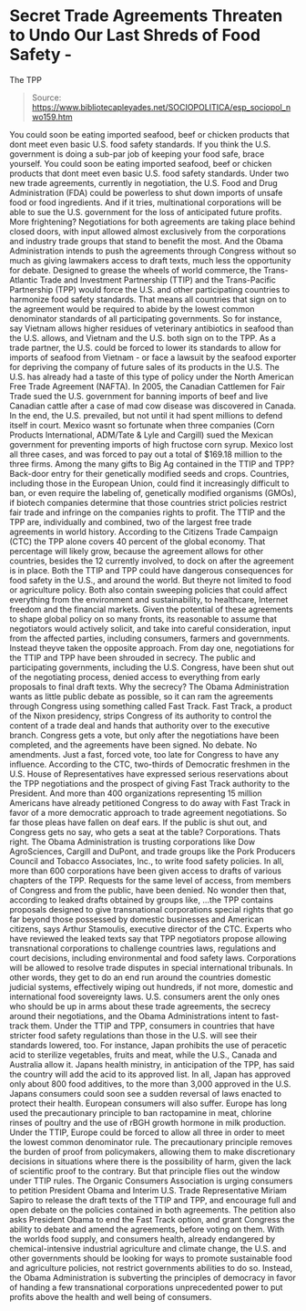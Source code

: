 # Secret Trade Agreements Threaten to Undo Our Last Shreds of Food Safety - 
The TPP

> Source: https://www.bibliotecapleyades.net/SOCIOPOLITICA/esp_sociopol_nwo159.htm

You could soon be
eating
imported seafood, beef
or chicken products
that dont meet even
basic U.S. food safety standards.
If you think the U.S. government is doing a
sub-par job of keeping your food safe, brace yourself.
You could soon be eating imported seafood,
beef or chicken products that dont meet even basic U.S. food safety
standards. Under two new trade agreements, currently in negotiation, the
U.S. Food and Drug Administration (FDA) could be powerless to shut down
imports of unsafe food or food ingredients.
And if it tries, multinational corporations
will be able to sue the U.S. government for the loss of anticipated
future profits.
More frightening? Negotiations for both
agreements are taking place behind closed doors, with input allowed
almost exclusively from the corporations and industry trade groups that
stand to benefit the most.
And the Obama Administration intends to push
the agreements through Congress without so much as giving lawmakers
access to draft texts, much less the opportunity for debate.
Designed to grease the wheels of world
commerce, the
Trans-Atlantic Trade and Investment Partnership
(TTIP) and
the Trans-Pacific Partnership (TPP)
would force the U.S. and other participating countries to harmonize
food safety standards.
That means all countries that sign on to the
agreement would be required to abide by the lowest common denominator
standards of all participating governments. So for instance, say Vietnam
allows higher residues of veterinary antibiotics in seafood than the
U.S. allows, and Vietnam and the U.S. both sign on to the TPP.
As a trade partner, the U.S. could be forced
to lower its standards to allow for imports of seafood from Vietnam - or
face a lawsuit by the seafood exporter for depriving the company of
future sales of its products in the U.S.
The U.S. has already had a taste of this
type of policy under the
North American Free Trade Agreement
(NAFTA).
In 2005, the Canadian Cattlemen for Fair
Trade
sued the U.S. government for banning imports of beef and live
Canadian cattle after a case of mad cow disease was discovered in
Canada. In the end, the U.S. prevailed, but not until it had spent
millions to defend itself in court.
Mexico wasnt so fortunate when three
companies (Corn Products International, ADM/Tate & Lyle and Cargill)
sued the Mexican government for preventing imports of high fructose corn
syrup. Mexico lost all three cases, and was forced to pay out a total of
$169.18 million to the three firms.
Among the many gifts to Big Ag contained in
the TTIP and TPP?
Back-door
entry for their
genetically modified seeds and crops.
Countries,
including those in the European Union, could find it increasingly
difficult to ban, or even require the labeling of, genetically modified
organisms (GMOs), if biotech companies determine that those countries
strict policies restrict fair trade and infringe on the companies
rights to profit.
The TTIP and the TPP are, individually and
combined, two of the largest free trade agreements in world history.
According to the
Citizens Trade Campaign (CTC) the TPP alone covers 40 percent of the
global economy. That percentage will likely grow, because the agreement
allows for other countries, besides the 12 currently involved, to dock
on after the agreement is in place.
Both the TTIP and TPP could have dangerous
consequences for food safety in the U.S., and around the world. But
theyre not limited to food or agriculture policy. Both also contain
sweeping policies that could affect everything from the environment and
sustainability, to healthcare, Internet freedom and the financial
markets.
Given the potential of these agreements to
shape global policy on so many fronts, its reasonable to assume that
negotiators would actively solicit, and take into careful consideration,
input from the affected parties, including consumers, farmers and
governments. Instead theyve taken the opposite approach.
From day one,
negotiations for the TTIP and TPP have been shrouded in secrecy.
The public and participating governments,
including the U.S. Congress, have been shut out of the negotiating
process, denied access to everything from early proposals to final draft
texts.
Why the secrecy? The
Obama Administration
wants as little public debate as possible, so it can ram the agreements
through Congress using something called Fast Track.
Fast Track, a product of the Nixon presidency, strips Congress of
its authority to control the content of a trade deal and hands that
authority over to the executive branch. Congress gets a vote, but only
after the negotiations have been completed, and the agreements have been
signed.
No debate. No amendments. Just a fast, forced vote, too late for
Congress to have any influence.
According to the
CTC, two-thirds of Democratic freshmen in the U.S. House of
Representatives have expressed serious reservations about the TPP
negotiations and the prospect of giving Fast Track authority to the
President. And more than 400 organizations representing 15 million
Americans have already
petitioned Congress to do away with Fast Track in favor of a more
democratic approach to trade agreement negotiations.
So far those pleas have fallen on deaf ears.
If the public is shut out, and Congress gets
no say, who gets a seat at the table? Corporations. Thats right. The
Obama Administration is trusting corporations like Dow AgroSciences,
Cargill and DuPont, and trade groups like the Pork Producers Council and
Tobacco Associates, Inc., to write food safety policies.
In all, more than
600 corporations
have been given access to drafts of various chapters of the TPP.
Requests for the same level of access, from members of Congress and from
the public, have been denied.
No wonder then that, according to leaked
drafts obtained by groups like,
...the TPP contains proposals designed to
give transnational corporations special rights that go far beyond
those possessed by domestic businesses and American citizens,
says Arthur Stamoulis, executive director of the CTC.
Experts who have reviewed the leaked texts
say that TPP negotiators propose allowing transnational corporations to
challenge countries laws, regulations and court decisions, including
environmental and food safety laws.
Corporations will be allowed to resolve
trade disputes in special international tribunals. In other words, they
get to do an end run around the countries domestic judicial systems,
effectively wiping out hundreds, if not more, domestic and international
food sovereignty laws.
U.S. consumers arent the only ones who
should be up in arms about these trade agreements, the secrecy around
their negotiations, and the Obama Administrations intent to fast-track
them. Under the TTIP and TPP, consumers in countries that have stricter
food safety regulations than those in the U.S. will see their standards
lowered, too.
For instance, Japan prohibits the use of
peracetic acid to sterilize vegetables, fruits and meat, while the U.S.,
Canada and Australia allow it.
Japans health ministry, in anticipation of
the TPP, has
said the country will add the acid to its approved list. In all,
Japan has approved only about 800 food additives, to the more than 3,000
approved in the U.S.
Japans consumers could soon see a sudden reversal
of laws enacted to protect their health.
European consumers will also suffer. Europe
has long used the precautionary principle to ban
ractopamine in meat,
chlorine rinses of poultry and the use of
rBGH
growth hormone in milk production.
Under the TTIP, Europe could be
forced to allow all three in order to meet the lowest common denominator
rule. The precautionary principle removes the burden of proof from
policymakers, allowing them to make discretionary decisions in
situations where there is the possibility of harm, given the lack of
scientific proof to the contrary.
But that principle flies out the window
under TTIP rules.
The Organic Consumers Association is urging
consumers to
petition President Obama and Interim U.S. Trade Representative
Miriam Sapiro to release the draft texts of the TTIP and TPP, and
encourage full and open debate on the policies contained in both
agreements.
The petition also asks President Obama to
end
the Fast Track option, and grant Congress the ability to debate and
amend the agreements, before voting on them.
With the worlds food supply, and consumers
health, already
endangered by chemical-intensive industrial agriculture
and climate change, the U.S. and other governments should be looking for
ways to promote sustainable food and agriculture policies, not restrict
governments abilities to do so.
Instead, the Obama Administration is
subverting the principles of democracy in favor of handing a few
transnational corporations unprecedented power to put profits above the
health and well being of consumers.
